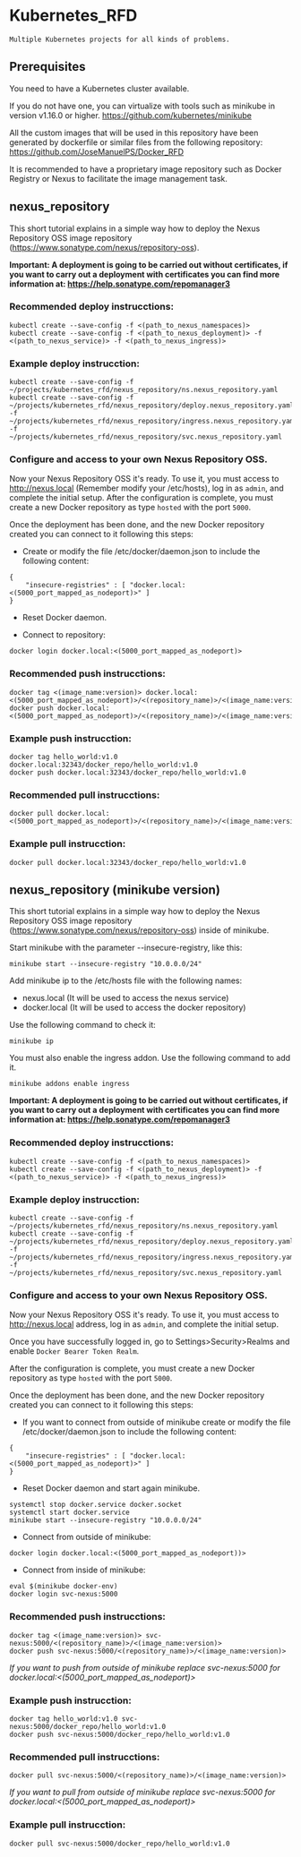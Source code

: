# Kubernetes_RFD

```
Multiple Kubernetes projects for all kinds of problems.
```



## Prerequisites

You need to have a Kubernetes cluster available.

If you do not have one, you can virtualize with tools such as minikube in version v1.16.0 or higher. https://github.com/kubernetes/minikube

All the custom images that will be used in this repository have been generated by dockerfile or similar files from the following repository: https://github.com/JoseManuelPS/Docker_RFD

It is recommended to have a proprietary image repository such as Docker Registry or Nexus to facilitate the image management task.



## nexus_repository 

This short tutorial explains in a simple way how to deploy the Nexus Repository OSS image repository (https://www.sonatype.com/nexus/repository-oss).

**Important: A deployment is going to be carried out without certificates, if you want to carry out a deployment with certificates you can find more information at: https://help.sonatype.com/repomanager3**


### Recommended deploy instrucctions:
```
kubectl create --save-config -f <(path_to_nexus_namespaces)>
kubectl create --save-config -f <(path_to_nexus_deployment)> -f <(path_to_nexus_service)> -f <(path_to_nexus_ingress)>
```


### Example deploy instrucction:
```
kubectl create --save-config -f ~/projects/kubernetes_rfd/nexus_repository/ns.nexus_repository.yaml
kubectl create --save-config -f ~/projects/kubernetes_rfd/nexus_repository/deploy.nexus_repository.yaml -f ~/projects/kubernetes_rfd/nexus_repository/ingress.nexus_repository.yaml -f ~/projects/kubernetes_rfd/nexus_repository/svc.nexus_repository.yaml
```


### Configure and access to your own Nexus Repository OSS.

Now your Nexus Repository OSS it's ready. To use it, you must access to http://nexus.local (Remember modify your /etc/hosts), log in as `admin`, and complete the initial setup. After the configuration is complete, you must create a new Docker repository as type `hosted` with the port `5000`.

Once the deployment has been done, and the new Docker repository created you can connect to it following this steps:

- Create or modify the file /etc/docker/daemon.json to include the following content:
```
{
    "insecure-registries" : [ "docker.local:<(5000_port_mapped_as_nodeport)>" ]
}
```

- Reset Docker daemon. 

- Connect to repository:
```
docker login docker.local:<(5000_port_mapped_as_nodeport)>
```


### Recommended push instrucctions:
```
docker tag <(image_name:version)> docker.local:<(5000_port_mapped_as_nodeport)>/<(repository_name)>/<(image_name:version)>
docker push docker.local:<(5000_port_mapped_as_nodeport)>/<(repository_name)>/<(image_name:version)>
```


### Example push instrucction:
```
docker tag hello_world:v1.0 docker.local:32343/docker_repo/hello_world:v1.0
docker push docker.local:32343/docker_repo/hello_world:v1.0
```


### Recommended pull instrucctions:
```
docker pull docker.local:<(5000_port_mapped_as_nodeport)>/<(repository_name)>/<(image_name:version)>
```


### Example pull instrucction:
```
docker pull docker.local:32343/docker_repo/hello_world:v1.0
```



## nexus_repository (minikube version)

This short tutorial explains in a simple way how to deploy the Nexus Repository OSS image repository (https://www.sonatype.com/nexus/repository-oss) inside of minikube.

Start minikube with the parameter --insecure-registry, like this:
```
minikube start --insecure-registry "10.0.0.0/24"
```

Add minikube ip to the /etc/hosts file with the following names:
- nexus.local (It will be used to access the nexus service)
- docker.local (It will be used to access the docker repository)

Use the following command to check it:
```
minikube ip
```

You must also enable the ingress addon. Use the following command to add it.
```
minikube addons enable ingress
```

**Important: A deployment is going to be carried out without certificates, if you want to carry out a deployment with certificates you can find more information at: https://help.sonatype.com/repomanager3**


### Recommended deploy instrucctions:
```
kubectl create --save-config -f <(path_to_nexus_namespaces)>
kubectl create --save-config -f <(path_to_nexus_deployment)> -f <(path_to_nexus_service)> -f <(path_to_nexus_ingress)>
```


### Example deploy instrucction:
```
kubectl create --save-config -f ~/projects/kubernetes_rfd/nexus_repository/ns.nexus_repository.yaml
kubectl create --save-config -f ~/projects/kubernetes_rfd/nexus_repository/deploy.nexus_repository.yaml -f ~/projects/kubernetes_rfd/nexus_repository/ingress.nexus_repository.yaml -f ~/projects/kubernetes_rfd/nexus_repository/svc.nexus_repository.yaml
```


### Configure and access to your own Nexus Repository OSS.

Now your Nexus Repository OSS it's ready. To use it, you must access to http://nexus.local address, log in as `admin`, and complete the initial setup. 

Once you have successfully logged in, go to Settings>Security>Realms and enable `Docker Bearer Token Realm`.

After the configuration is complete, you must create a new Docker repository as type `hosted` with the port `5000`.

Once the deployment has been done, and the new Docker repository created you can connect to it following this steps:

- If you want to connect from outside of minikube create or modify the file /etc/docker/daemon.json to include the following content:

```
{
    "insecure-registries" : [ "docker.local:<(5000_port_mapped_as_nodeport)>" ]
}
```

- Reset Docker daemon and start again minikube. 
```
systemctl stop docker.service docker.socket
systemctl start docker.service
minikube start --insecure-registry "10.0.0.0/24"
```

- Connect from outside of minikube:
```
docker login docker.local:<(5000_port_mapped_as_nodeport))>
```

- Connect from inside of minikube:
```
eval $(minikube docker-env)
docker login svc-nexus:5000 
```


### Recommended push instrucctions:
```
docker tag <(image_name:version)> svc-nexus:5000/<(repository_name)>/<(image_name:version)>
docker push svc-nexus:5000/<(repository_name)>/<(image_name:version)>
```

_If you want to push from outside of minikube replace svc-nexus:5000 for docker.local:<(5000_port_mapped_as_nodeport)>_


### Example push instrucction:
```
docker tag hello_world:v1.0 svc-nexus:5000/docker_repo/hello_world:v1.0
docker push svc-nexus:5000/docker_repo/hello_world:v1.0
```


### Recommended pull instrucctions:
```
docker pull svc-nexus:5000/<(repository_name)>/<(image_name:version)>
```

_If you want to pull from outside of minikube replace svc-nexus:5000 for docker.local:<(5000_port_mapped_as_nodeport)>_


### Example pull instrucction:
```
docker pull svc-nexus:5000/docker_repo/hello_world:v1.0
```


